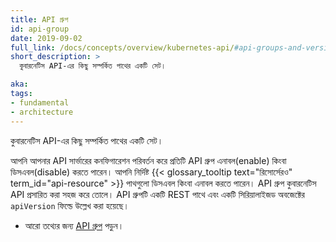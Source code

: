 ```yaml
---
title: API গ্রুপ
id: api-group
date: 2019-09-02
full_link: /docs/concepts/overview/kubernetes-api/#api-groups-and-versioning
short_description: >
  কুবারনেটিস API-এর কিছু সম্পর্কিত পাথের একটি সেট।

aka:
tags:
- fundamental
- architecture
---
```

কুবারনেটিস API-এর কিছু সম্পর্কিত পাথের একটি সেট।

<!--more-->

আপনি আপনার API সার্ভারের কনফিগারেশন পরিবর্তন করে প্রতিটি API গ্রুপ এনাবল(enable) কিংবা ডিসএবল(disable) করতে পারেন। আপনি নির্দিষ্ট 
{{< glossary_tooltip text="রিসোর্সেরও" term_id="api-resource" >}} পাথগুলো ডিসএবল কিংবা এনাবল করতে পারেন। API গ্রুপ কুবারনেটিস API 
প্রসারিত করা সহজ করে তোলে। API গ্রুপটি একটি REST পাথে এবং একটি সিরিয়ালাইজড অবজেক্টের `apiVersion` ফিল্ডে উল্লেখ করা হয়েছে।

* আরো তথ্যের জন্য [API গ্রুপ](/bn/docs/concepts/overview/kubernetes-api/#api-groups-and-versioning) পড়ুন।
